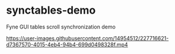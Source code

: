 # synctables-demo
Fyne GUI tables scroll synchronization demo


https://user-images.githubusercontent.com/14954512/227716621-d7367570-4015-4eb4-94b4-699d0498328f.mp4

